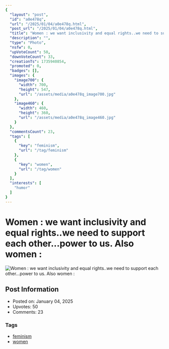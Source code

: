 ```yaml
---
{
  "layout": "post",
  "id": "a0e478q",
  "url": "/2025/01/04/a0e478q.html",
  "post_url": "/2025/01/04/a0e478q.html",
  "title": "Women : we want inclusivity and equal rights..we need to support each other...power to us. Also women :",
  "description": "",
  "type": "Photo",
  "nsfw": 0,
  "upVoteCount": 50,
  "downVoteCount": 33,
  "creationTs": 1735940854,
  "promoted": 0,
  "badges": [],
  "images": {
    "image700": {
      "width": 700,
      "height": 547,
      "url": "/assets/media/a0e478q_image700.jpg"
    },
    "image460": {
      "width": 460,
      "height": 360,
      "url": "/assets/media/a0e478q_image460.jpg"
    }
  },
  "commentsCount": 23,
  "tags": [
    {
      "key": "feminism",
      "url": "/tag/feminism"
    },
    {
      "key": "women",
      "url": "/tag/women"
    }
  ],
  "interests": [
    "humor"
  ]
}
---
```


# Women : we want inclusivity and equal rights..we need to support each other...power to us. Also women :

![Women : we want inclusivity and equal rights..we need to support each other...power to us. Also women :](/assets/media/a0e478q_image700.jpg)

## Post Information

- Posted on: January 04, 2025
- Upvotes: 50
- Comments: 23

### Tags

- [feminism](/tag/feminism)
- [women](/tag/women)
